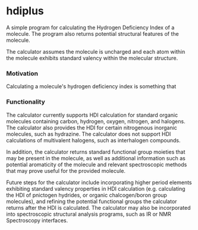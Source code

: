 # hdiplus
A simple program for calculating the Hydrogen Deficiency Index of a molecule. The program also returns potential structural features of the molecule.

The calculator assumes the molecule is uncharged and each atom within the molecule exhibits standard valency within the molecular structure.

### Motivation
Calculating a molecule's hydrogen deficiency index is something that 
### Functionality
The calculator currently supports HDI calculation for standard organic molecules containing carbon, hydrogen, oxygen, nitrogen, and halogens. The calculator also provides the HDI for certain nitrogenous inorganic molecules, such as hydrazine. The calculator does not support HDI calculations of multivalent halogens, such as interhalogen compounds.

In addition, the calculator returns standard functional group moieties that may be present in the molecule, as well as additional information such as potential aromaticity of the molecule and relevant spectroscopic methods that may prove useful for the provided molecule.

Future steps for the calculator include incorporating higher period elements exhibiting standard valency properties in HDI calculation (e.g. calculating the HDI of pnictogen hydrides, or organic chalcogen/boron group molecules), and refining the potential functional groups the calculator returns after the HDI is calculated. The calculator may also be incorporated into spectroscopic structural analysis programs, such as IR or NMR Spectroscopy interfaces.
